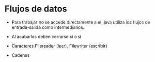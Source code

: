 # **Flujos de datos**
 * Para trabajar no se accede directamente a el, java utiliza los flujos de entrada-salida como intermediarios.
 * Al acabarlos deben cerrarse si o si  
  
 * Caracteres   Filereader (leer), Filewriter (escribir)
 * Cadenas

